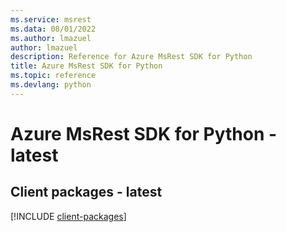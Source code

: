 ```yaml
---
ms.service: msrest
ms.data: 08/01/2022
ms.author: lmazuel
author: lmazuel
description: Reference for Azure MsRest SDK for Python
title: Azure MsRest SDK for Python
ms.topic: reference
ms.devlang: python
---
```

# Azure MsRest SDK for Python - latest

## Client packages - latest
[!INCLUDE [client-packages](msrest-client-index.md)]
